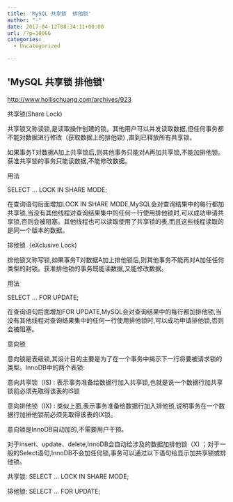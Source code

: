```yaml
---
title: 'MySQL 共享锁  排他锁'
author: "-"
date: 2017-04-12T08:34:11+00:00
url: /?p=10066
categories:
  - Uncategorized

---
```

## 'MySQL 共享锁  排他锁'
http://www.hollischuang.com/archives/923


共享锁(Share Lock)
  
共享锁又称读锁,是读取操作创建的锁。其他用户可以并发读取数据,但任何事务都不能对数据进行修改（获取数据上的排他锁) ,直到已释放所有共享锁。

如果事务T对数据A加上共享锁后,则其他事务只能对A再加共享锁,不能加排他锁。获准共享锁的事务只能读数据,不能修改数据。

用法
  
SELECT ... LOCK IN SHARE MODE;

在查询语句后面增加LOCK IN SHARE MODE,MySQL会对查询结果中的每行都加共享锁,当没有其他线程对查询结果集中的任何一行使用排他锁时,可以成功申请共享锁,否则会被阻塞。其他线程也可以读取使用了共享锁的表,而且这些线程读取的是同一个版本的数据。

排他锁（eXclusive Lock) 
  
排他锁又称写锁,如果事务T对数据A加上排他锁后,则其他事务不能再对A加任任何类型的封锁。获准排他锁的事务既能读数据,又能修改数据。

用法
  
SELECT ... FOR UPDATE;

在查询语句后面增加FOR UPDATE,MySQL会对查询结果中的每行都加排他锁,当没有其他线程对查询结果集中的任何一行使用排他锁时,可以成功申请排他锁,否则会被阻塞。

意向锁
  
意向锁是表级锁,其设计目的主要是为了在一个事务中揭示下一行将要被请求锁的类型。InnoDB中的两个表锁: 

意向共享锁（IS) : 表示事务准备给数据行加入共享锁,也就是说一个数据行加共享锁前必须先取得该表的IS锁

意向排他锁（IX) : 类似上面,表示事务准备给数据行加入排他锁,说明事务在一个数据行加排他锁前必须先取得该表的IX锁。

意向锁是InnoDB自动加的,不需要用户干预。

对于insert、update、delete,InnoDB会自动给涉及的数据加排他锁（X) ；对于一般的Select语句,InnoDB不会加任何锁,事务可以通过以下语句给显示加共享锁或排他锁。

共享锁: SELECT ... LOCK IN SHARE MODE;

排他锁: SELECT ... FOR UPDATE;